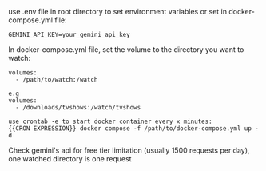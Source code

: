 use .env file in root directory to set environment variables or set in docker-compose.yml file:

```
GEMINI_API_KEY=your_gemini_api_key
```

In docker-compose.yml file, set the volume to the directory you want to watch:

```
volumes:
  - /path/to/watch:/watch

e.g
volumes:
  - /downloads/tvshows:/watch/tvshows
```

```
use crontab -e to start docker container every x minutes:
{{CRON EXPRESSION}} docker compose -f /path/to/docker-compose.yml up -d
```

Check gemini's api for free tier limitation (usually 1500 requests per day), one watched directory is one request
